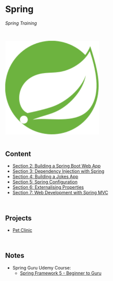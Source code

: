 # Spring
*Spring Training*

<br>
<br>

<img src="./resources/spring-icon.svg" alt="Spring Logo" width=300>

<br>
<br>

## Content
* [Section 2: Building a Spring Boot Web App](./content/02-build-spring-boot-app)
* [Section 3: Dependency Injection with Spring](./content/03-dependency-injection)
* [Section 4: Building a Jokes App](./content/04-build-jokes-app)
* [Section 5: Spring Configuration](./content/05-spring-configuration)
* [Section 6: Externalising Properties](./content/06-externalising-properties)
* [Section 7: Web Development with Spring MVC](./content/07-web-dev-spring-mvc)

<br>

## Projects
* [Pet Clinic](./content/projects/pet-clinic)

<br>

## Notes
* Spring Guru Udemy Course: 
    * [Spring Framework 5 - Beginner to Guru](https://www.udemy.com/course/spring-framework-5-beginner-to-guru/)